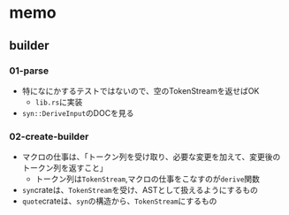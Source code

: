# memo
## builder
### 01-parse
- 特になにかするテストではないので、空のTokenStreamを返せばOK
  - `lib.rs`に実装
- `syn::DeriveInput`のDOCを見る
### 02-create-builder
- マクロの仕事は、「トークン列を受け取り、必要な変更を加えて、変更後のトークン列を返すこと」
  - トークン列は`TokenStream`,マクロの仕事をこなすのが`derive`関数
- `syn`crateは、`TokenStream`を受け、ASTとして扱えるようにするもの
- `quote`crateは、`syn`の構造から、`TokenStream`にするもの